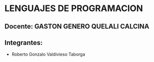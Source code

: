 # LENGUAJES DE PROGRAMACION

## Docente: GASTON GENERO QUELALI CALCINA

## Integrantes:
- Roberto Gonzalo Valdivieso Taborga

